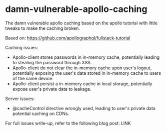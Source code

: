# damn-vulnerable-apollo-caching
The damn vulnerable apollo caching based on the apollo tutorial with little tweaks to make the caching broken.

Based on:
https://github.com/apollographql/fullstack-tutorial

Caching issues:
- Apollo-client stores passwords in in-memory cache, potentially leading to stealing the password through XSS.
- Apollo-client do not clear the in-memory cache upon user's logout, potentially exposing the user's data stored in in-memory cache to users of the same device.
- Apollo-client persist a in-memory cache in local storage, potentially expose user's private data to leakage.

Server issues:
- \@cacheControl directive wrongly used, leading to user's private data potential caching on CDNs.


For full issues write-up, refer to the following blog post:
LINK
